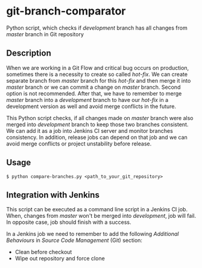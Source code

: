 # git-branch-comparator
Python script, which checks if *development* branch has all changes from *master* branch in Git repository

Description
-----------

When we are working in a Git Flow and critical bug occurs on production, sometimes there is a necessity to create so called *hot-fix*. We can create separate branch from *master* branch for this *hot-fix* and then merge it into *master* branch or we can commit a change on *master* branch. Second option is not recommended.
After that, we have to remember to merge *master* branch into a *development* branch to have our *hot-fix* in a development version as well and avoid merge conflicts in the future.

This Python script checks, if all changes made on *master* branch were also merged into *development* branch to keep those two branches consistent. We can add it as a job into Jenkins CI server and monitor branches consistency. In addition, release jobs can depend on that job and we can avoid merge conflicts or project unstability before release.

Usage
-----

`$ python compare-branches.py <path_to_your_git_repository>`

Integration with Jenkins
------------------------

This script can be executed as a command line script in a Jenkins CI job.
When, changes from *master* won't be merged into *development*, job will fail. In opposite case, job should finish with a success.

In a Jenkins job we need to remember to add the following *Additional Behaviours* in *Source Code Management* (Git) section:
- Clean before checkout
- Wipe out repository and force clone
